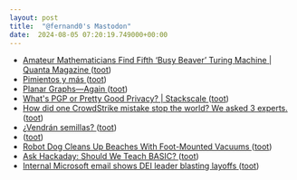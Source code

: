 ```yaml
---
layout: post
title:  "@fernand0's Mastodon"
date:  2024-08-05 07:20:19.749000+00:00
---
```

*  [Amateur Mathematicians Find Fifth ‘Busy Beaver’ Turing Machine \| Quanta Magazine ](https://www.quantamagazine.org/amateur-mathematicians-find-fifth-busy-beaver-turing-machine-2024070) ([toot](https://mastodon.social/@fernand0/112908200820629479))
*  [Pimientos y más ](https://www.flickr.com/photos/fernand0/53894033377) ([toot](https://mastodon.social/@fernand0/112907603734615225))
*  [Planar Graphs—Again ](https://rjlipton.com/2024/07/16/planar-graphs-again) ([toot](https://mastodon.social/@fernand0/112907443767633514))
*  [What's PGP or Pretty Good Privacy? \| Stackscale ](https://www.stackscale.com/blog/pgp) ([toot](https://mastodon.social/@fernand0/112906788391264224))
*  [How did one CrowdStrike mistake stop the world? We asked 3 experts. ](https://mashable.com/article/crowdstrike-update-fail-explaine) ([toot](https://mastodon.social/@fernand0/112905233506107953))
*  [¿Vendrán semillas? ](https://avecesunafoto.wordpress.com/2024/08/04/vendran-semillas) ([toot](https://mastodon.social/@fernand0/112904982394165705))
*  [ ](https://mastodon.social/users/fernand0/statuses/112904960024130418/activity) ([toot](https://mastodon.social/users/fernand0/statuses/112904960024130418/activity))
*  [Robot Dog Cleans Up Beaches With Foot-Mounted Vacuums ](https://spectrum.ieee.org/robot-dog-vacuu) ([toot](https://mastodon.social/@fernand0/112904890192755088))
*  [Ask Hackaday: Should We Teach BASIC? ](https://hackaday.com/2024/07/21/ask-hackaday-should-we-teach-basic) ([toot](https://mastodon.social/@fernand0/112904609327589875))
*  [Internal Microsoft email shows DEI leader blasting layoffs ](https://www.businessinsider.com/microsoft-layoffs-dei-leader-email-2024-) ([toot](https://mastodon.social/@fernand0/112904437527471788))
